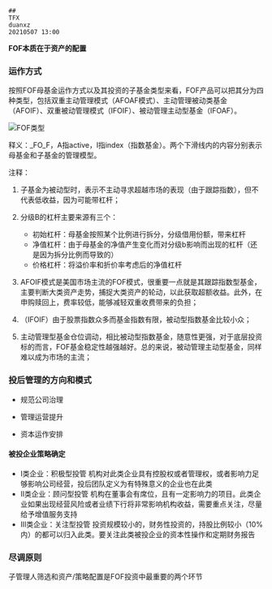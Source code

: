 ```
##
TFX
duanxz
20210507 13:00
```



**FOF本质在于资产的配置**



### 运作方式

按照FOF母基金运作方式以及其投资的子基金类型来看，FOF产品可以把其分为四种类型，包括双重主动管理模式（AFOAF模式）、主动管理被动类基金（AFOIF）、双重被动管理模式（IFOIF）、被动管理主动型基金（IFOAF）。

![FOF类型](https://img2.jiemian.com/jiemian/original/20160819/147157726622739900_a700xH.png)

释义：\_FO\_F，A指active，I指index（指数基金）。两个下滑线内的内容分别表示母基金和子基金的管理模型。

注释：

1. 子基金为被动型时，表示不主动寻求超越市场的表现（由于跟踪指数），但不代表低收益，因为可能带杠杆；
2. 分级B的杠杆主要来源有三个：
   * 初始杠杆：母基金按照某个比例进行拆分，分级借用份额，带来杠杆
   * 净值杠杆：由于母基金的净值产生变化而对分级b影响而出现的杠杆（还是因为拆分比例而导致的）
   * 价格杠杆：将溢价率和折价率考虑后的净值杠杆

3. AFOIF模式是美国市场主流的FOF模式，很重要一点就是其跟踪指数型基金，主要判断大类资产走势，捕捉大类资产的轮动，以此获取超额收益。此外，在申购赎回上，费率较低，能够减轻双重收费带来的负担；

4. （IFOIF）由于股票指数众多而基金指数有限，被动型指数基金比较小众；
5. 主动管理型基金仓位调动，相比被动型指数基金，随意性更强，对于底层投资标的而言，FOF基金稳定性越强越好。总的来说，被动管理主动型基金，同样难以成为市场的主流；

### 投后管理的方向和模式

* 规范公司治理

* 管理运营提升

* 资本运作安排

#### 被投企业策略确定

* I类企业：积极型投管
   机构对此类企业具有控股权或者管理权，或者影响力足够影响公司经营，投后团队定义为有特殊意义的企业也在此类
* II类企业：顾问型投管
   机构在董事会有席位，且有一定影响力的项目。此类企业如果出现经营风险或者业绩下行将非常影响机构收益，需要重点关注，尽量给予增值服务支持
* III类企业：关注型投管
   投资规模较小的，财务性投资的，持股比例较小（10%内）的都可以归入此类。要关注此类被投企业的资本性操作和定期财务报告



### 尽调原则

子管理人筛选和资产/策略配置是FOF投资中最重要的两个环节


